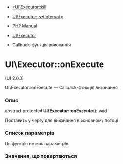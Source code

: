 - [«UI\Executor::kill](ui-executor.kill.md)
- [UI\Executor::setInterval »](ui-executor.setinterval.md)

- [PHP Manual](index.md)
- [UI\Executor](class.ui-executor.md)
- Callback-функція виконання

# UI\Executor::onExecute

(UI 2.0.0)

UI\Executor::onExecute — Callback-функція виконання

### Опис

abstract protected **UI\Executor::onExecute**(): void

Поставить у чергу для виконання в основному потоці

### Список параметрів

Ця функція не має параметрів.

### Значення, що повертаються
